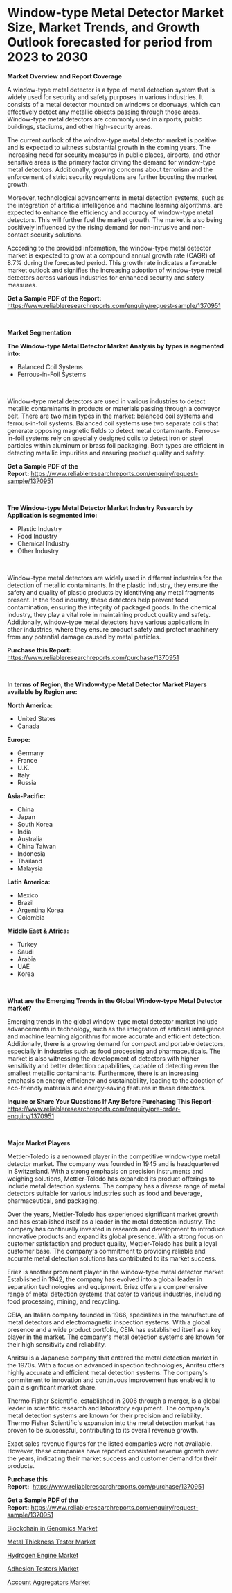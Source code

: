 <p><h1>Window-type Metal Detector Market Size, Market Trends, and Growth Outlook forecasted for period from 2023 to 2030</h1></p><p><strong>Market Overview and Report Coverage</strong></p>
<p><p>A window-type metal detector is a type of metal detection system that is widely used for security and safety purposes in various industries. It consists of a metal detector mounted on windows or doorways, which can effectively detect any metallic objects passing through those areas. Window-type metal detectors are commonly used in airports, public buildings, stadiums, and other high-security areas.</p><p>The current outlook of the window-type metal detector market is positive and is expected to witness substantial growth in the coming years. The increasing need for security measures in public places, airports, and other sensitive areas is the primary factor driving the demand for window-type metal detectors. Additionally, growing concerns about terrorism and the enforcement of strict security regulations are further boosting the market growth.</p><p>Moreover, technological advancements in metal detection systems, such as the integration of artificial intelligence and machine learning algorithms, are expected to enhance the efficiency and accuracy of window-type metal detectors. This will further fuel the market growth. The market is also being positively influenced by the rising demand for non-intrusive and non-contact security solutions.</p><p>According to the provided information, the window-type metal detector market is expected to grow at a compound annual growth rate (CAGR) of 8.7% during the forecasted period. This growth rate indicates a favorable market outlook and signifies the increasing adoption of window-type metal detectors across various industries for enhanced security and safety measures.</p></p>
<p><strong>Get a Sample PDF of the Report:</strong> <a href="https://www.reliableresearchreports.com/enquiry/request-sample/1370951">https://www.reliableresearchreports.com/enquiry/request-sample/1370951</a></p>
<p>&nbsp;</p>
<p><strong>Market Segmentation</strong></p>
<p><strong>The Window-type Metal Detector Market Analysis by types is segmented into:</strong></p>
<p><ul><li>Balanced Coil Systems</li><li>Ferrous-in-Foil Systems</li></ul></p>
<p>&nbsp;</p>
<p><p>Window-type metal detectors are used in various industries to detect metallic contaminants in products or materials passing through a conveyor belt. There are two main types in the market: balanced coil systems and ferrous-in-foil systems. Balanced coil systems use two separate coils that generate opposing magnetic fields to detect metal contaminants. Ferrous-in-foil systems rely on specially designed coils to detect iron or steel particles within aluminum or brass foil packaging. Both types are efficient in detecting metallic impurities and ensuring product quality and safety.</p></p>
<p><strong>Get a Sample PDF of the Report:</strong>&nbsp;<a href="https://www.reliableresearchreports.com/enquiry/request-sample/1370951">https://www.reliableresearchreports.com/enquiry/request-sample/1370951</a></p>
<p>&nbsp;</p>
<p><strong>The Window-type Metal Detector Market Industry Research by Application is segmented into:</strong></p>
<p><ul><li>Plastic Industry</li><li>Food Industry</li><li>Chemical Industry</li><li>Other Industry</li></ul></p>
<p>&nbsp;</p>
<p><p>Window-type metal detectors are widely used in different industries for the detection of metallic contaminants. In the plastic industry, they ensure the safety and quality of plastic products by identifying any metal fragments present. In the food industry, these detectors help prevent food contamination, ensuring the integrity of packaged goods. In the chemical industry, they play a vital role in maintaining product quality and safety. Additionally, window-type metal detectors have various applications in other industries, where they ensure product safety and protect machinery from any potential damage caused by metal particles.</p></p>
<p><strong>Purchase this Report:</strong>&nbsp; <a href="https://www.reliableresearchreports.com/purchase/1370951">https://www.reliableresearchreports.com/purchase/1370951</a></p>
<p>&nbsp;</p>
<p><strong>In terms of Region, the Window-type Metal Detector Market Players available by Region are:</strong></p>
<p>
    <p> <strong> North America: </strong>
        <ul>
            <li>United States</li>
            <li>Canada</li>
        </ul>
        </p> 
    <p> <strong> Europe: </strong>
        <ul>
            <li>Germany</li>
            <li>France</li>
            <li>U.K.</li>
            <li>Italy</li>
            <li>Russia</li>
        </ul>
        </p> 
    <p> <strong> Asia-Pacific: </strong>
        <ul>
            <li>China</li>
            <li>Japan</li>
            <li>South Korea</li>
            <li>India</li>
            <li>Australia</li>
            <li>China Taiwan</li>
            <li>Indonesia</li>
            <li>Thailand</li>
            <li>Malaysia</li>
        </ul>
        </p> 
    <p> <strong> Latin America: </strong>
        <ul>
            <li>Mexico</li>
            <li>Brazil</li>
            <li>Argentina Korea</li>
            <li>Colombia</li>
        </ul>
        </p> 
    <p> <strong> Middle East & Africa: </strong>
        <ul>
            <li>Turkey</li>
            <li>Saudi</li>
            <li>Arabia</li>
            <li>UAE</li>
            <li>Korea</li>
        </ul>
    </p>
    </p>
<p>&nbsp;</p>
<p><strong>What are the Emerging Trends in the Global Window-type Metal Detector market?</strong></p>
<p><p>Emerging trends in the global window-type metal detector market include advancements in technology, such as the integration of artificial intelligence and machine learning algorithms for more accurate and efficient detection. Additionally, there is a growing demand for compact and portable detectors, especially in industries such as food processing and pharmaceuticals. The market is also witnessing the development of detectors with higher sensitivity and better detection capabilities, capable of detecting even the smallest metallic contaminants. Furthermore, there is an increasing emphasis on energy efficiency and sustainability, leading to the adoption of eco-friendly materials and energy-saving features in these detectors.</p></p>
<p><strong>Inquire or Share Your Questions If Any Before Purchasing This Report</strong>- <a href="https://www.reliableresearchreports.com/enquiry/pre-order-enquiry/1370951">https://www.reliableresearchreports.com/enquiry/pre-order-enquiry/1370951</a></p>
<p>&nbsp;</p>
<p><strong>Major Market Players</strong></p>
<p><p>Mettler-Toledo is a renowned player in the competitive window-type metal detector market. The company was founded in 1945 and is headquartered in Switzerland. With a strong emphasis on precision instruments and weighing solutions, Mettler-Toledo has expanded its product offerings to include metal detection systems. The company has a diverse range of metal detectors suitable for various industries such as food and beverage, pharmaceutical, and packaging.</p><p>Over the years, Mettler-Toledo has experienced significant market growth and has established itself as a leader in the metal detection industry. The company has continually invested in research and development to introduce innovative products and expand its global presence. With a strong focus on customer satisfaction and product quality, Mettler-Toledo has built a loyal customer base. The company's commitment to providing reliable and accurate metal detection solutions has contributed to its market success.</p><p>Eriez is another prominent player in the window-type metal detector market. Established in 1942, the company has evolved into a global leader in separation technologies and equipment. Eriez offers a comprehensive range of metal detection systems that cater to various industries, including food processing, mining, and recycling.</p><p>CEIA, an Italian company founded in 1966, specializes in the manufacture of metal detectors and electromagnetic inspection systems. With a global presence and a wide product portfolio, CEIA has established itself as a key player in the market. The company's metal detection systems are known for their high sensitivity and reliability.</p><p>Anritsu is a Japanese company that entered the metal detection market in the 1970s. With a focus on advanced inspection technologies, Anritsu offers highly accurate and efficient metal detection systems. The company's commitment to innovation and continuous improvement has enabled it to gain a significant market share.</p><p>Thermo Fisher Scientific, established in 2006 through a merger, is a global leader in scientific research and laboratory equipment. The company's metal detection systems are known for their precision and reliability. Thermo Fisher Scientific's expansion into the metal detection market has proven to be successful, contributing to its overall revenue growth.</p><p>Exact sales revenue figures for the listed companies were not available. However, these companies have reported consistent revenue growth over the years, indicating their market success and customer demand for their products.</p></p>
<p><strong>Purchase this Report:</strong>&nbsp;&nbsp;<a href="https://www.reliableresearchreports.com/purchase/1370951">https://www.reliableresearchreports.com/purchase/1370951</a></p>
<p></p>
<p><strong>Get a Sample PDF of the Report:</strong>&nbsp;<a href="https://www.reliableresearchreports.com/enquiry/request-sample/1370951">https://www.reliableresearchreports.com/enquiry/request-sample/1370951</a></p>
<p><p><a href="https://medium.com/@dashawnmoen/blockchain-in-genomics-market-size-cagr-trends-2024-2030-22ae4b106e6f">Blockchain in Genomics Market</a></p><p><a href="https://www.linkedin.com/pulse/metal-thickness-tester-market-size-share-global-analysis-advbe/">Metal Thickness Tester Market</a></p><p><a href="https://www.linkedin.com/pulse/hydrogen-engine-market-research-report-unlocks-analysis-financial-wn5ke/">Hydrogen Engine Market</a></p><p><a href="https://www.linkedin.com/pulse/adhesion-testers-market-size-2023-2030-global-industrial-sxube/">Adhesion Testers Market</a></p><p><a href="https://medium.com/@javiermante/account-aggregators-market-size-cagr-trends-2024-2030-a0b218acbe26">Account Aggregators Market</a></p></p>